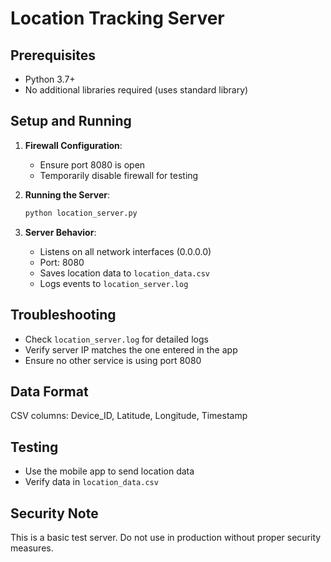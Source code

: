 # Location Tracking Server

## Prerequisites
- Python 3.7+
- No additional libraries required (uses standard library)

## Setup and Running

1. **Firewall Configuration**:
   - Ensure port 8080 is open
   - Temporarily disable firewall for testing

2. **Running the Server**:
   ```bash
   python location_server.py
   ```

3. **Server Behavior**:
   - Listens on all network interfaces (0.0.0.0)
   - Port: 8080
   - Saves location data to `location_data.csv`
   - Logs events to `location_server.log`

## Troubleshooting
- Check `location_server.log` for detailed logs
- Verify server IP matches the one entered in the app
- Ensure no other service is using port 8080

## Data Format
CSV columns: Device_ID, Latitude, Longitude, Timestamp

## Testing
- Use the mobile app to send location data
- Verify data in `location_data.csv`

## Security Note
This is a basic test server. Do not use in production without proper security measures.
